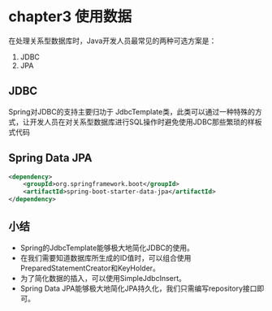 # chapter3 使用数据

在处理关系型数据库时，Java开发人员最常见的两种可选方案是：

1. JDBC
2. JPA

## JDBC

Spring对JDBC的支持主要归功于 JdbcTemplate类，此类可以通过一种特殊的方式，让开发人员在对关系型数据库进行SQL操作时避免使用JDBC那些繁琐的样板式代码

## Spring Data JPA

```xml
<dependency>
	<groupId>org.springframework.boot</groupId>
	<artifactId>spring-boot-starter-data-jpa</artifactId>
</dependency>
```

## 小结

- Spring的JdbcTemplate能够极大地简化JDBC的使用。
- 在我们需要知道数据库所生成的ID值时，可以组合使用PreparedStatementCreator和KeyHolder。
- 为了简化数据的插入，可以使用SimpleJdbcInsert。
- Spring Data JPA能够极大地简化JPA持久化，我们只需编写repository接口即可。